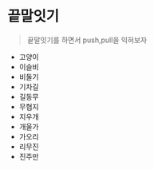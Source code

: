 # 끝말잇기
> 끝말잇기를 하면서 push,pull을 익혀보자

- 고양이
- 이슬비
- 비둘기
- 기차길
- 길동무
- 무협지
- 지우개
- 개울가
- 가오리
- 리무진
- 진주만